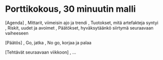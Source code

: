 # Porttikokous, 30 minuutin malli

[Agenda]
, Mittarit, viimeisin ajo ja trendi
, Tuotokset, mitä artefakteja syntyi
, Riskit, uudet ja avoimet
, Päätökset, hyväksytäänkö siirtymä seuraavaan vaiheeseen

[Päätös]
, Go, jatka
, No go, korjaa ja palaa

[Tehtävät seuraavaan viikkoon]
, ...
